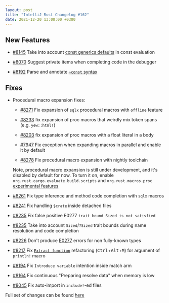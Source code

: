 ```yaml
---
layout: post
title: "IntelliJ Rust Changelog #162"
date: 2021-12-20 13:00:00 +0300
---
```



## New Features

* [#8145] Take into account [const generics defaults] in const evaluation

* [#8070] Suggest private items when completing code in the debugger

* [#8192] Parse and annotate [`~const` syntax]

## Fixes

* Procedural macro expansion fixes:

  * [#8271] Fix expansion of `sqlx` procedural macros with `offline` feature

  * [#8233] fix expansion of proc macros that weirdly mix token spans (e.g. `yew::html!`)

  * [#8203] fix expansion of proc macros with a float literal in a body

  * [#7947] Fix exception when expanding macros in parallel and enable it by default

  * [#8278] Fix procedural macro expansion with nightly toolchain

  Note, procedural macro expansion is still under development, and it's disabled by default for now.
  To turn it on, enable `org.rust.cargo.evaluate.build.scripts` and `org.rust.macros.proc` [experimental features]

* [#8261] Fix type inference and method code completion with `sqlx` macros

* [#8241] Fix handling `$crate` inside detached files

* [#8235] Fix false positive E0277 `trait bound Sized is not satisfied`

* [#8235] Take into account `Sized`/`?Sized` trait bounds during name resolution and code completion

* [#8226] Don't produce [E0277](https://doc.rust-lang.org/error-index.html#E0277) errors for non fully-known types

* [#8217] Fix [`Extract function`] refactoring (<kbd>Ctrl</kbd>+<kbd>Alt</kbd>+<kbd>M</kbd>) for argument of `println!` macro

* [#8194] Fix `Introduce variable` intention inside match arm

* [#8164] Fix continuous "Preparing resolve data" when memory is low

* [#8045] Fix auto-import in `include!`-ed files

Full set of changes can be found [here](https://github.com/intellij-rust/intellij-rust/milestone/70?closed=1)

[#7947]: https://github.com/intellij-rust/intellij-rust/pull/7947
[#8045]: https://github.com/intellij-rust/intellij-rust/pull/8045
[#8070]: https://github.com/intellij-rust/intellij-rust/pull/8070
[#8145]: https://github.com/intellij-rust/intellij-rust/pull/8145
[#8164]: https://github.com/intellij-rust/intellij-rust/pull/8164
[#8192]: https://github.com/intellij-rust/intellij-rust/pull/8192
[#8194]: https://github.com/intellij-rust/intellij-rust/pull/8194
[#8203]: https://github.com/intellij-rust/intellij-rust/pull/8203
[#8217]: https://github.com/intellij-rust/intellij-rust/pull/8217
[#8226]: https://github.com/intellij-rust/intellij-rust/pull/8226
[#8233]: https://github.com/intellij-rust/intellij-rust/pull/8233
[#8235]: https://github.com/intellij-rust/intellij-rust/pull/8235
[#8241]: https://github.com/intellij-rust/intellij-rust/pull/8241
[#8261]: https://github.com/intellij-rust/intellij-rust/pull/8261
[#8271]: https://github.com/intellij-rust/intellij-rust/pull/8271
[#8278]: https://github.com/intellij-rust/intellij-rust/pull/8278

[experimental features]: https://plugins.jetbrains.com/plugin/8182-rust/docs/rust-faq.html#experimental-features
[const generics defaults]: https://doc.rust-lang.org/stable/unstable-book/language-features/const-generics-defaults.html#const_generics_defaults
[`~const` syntax]: https://internals.rust-lang.org/t/pre-rfc-revamped-const-trait-impl-aka-rfc-2632/15192
[`Extract function`]: https://plugins.jetbrains.com/plugin/8182-rust/docs/rust-refactorings.html#extractmethod-refactoring
